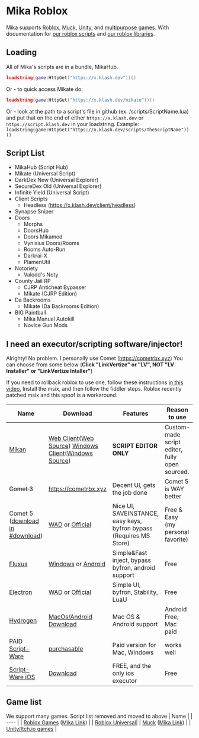 # Mika Roblox
Mika supports [Roblox](https://github.com/klashdevelopment/Mika-Roblox), [Muck](https://github.com/klashdevelopment/Mika), [Unity](https://github.com/klashdevelopment/Mika-Others), and [multipurpose games](#).
With documentation for [our roblox scripts](https://pages.klash.dev/Mika-Roblox) and [our roblox libraries](https://pages.klash.dev/Mika-Roblox/libs).



## Loading
All of Mika's scripts are in a bundle, MikaHub.
```lua
loadstring(game:HttpGet("https://x.klash.dev"))()
```
Or - to quick access Mikate do:
```lua
loadstring(game:HttpGet("https://x.klash.dev/mikate"))()
```
Or - look at the path to a script's file in github (ex. /scripts/ScriptName.lua) and put that on the end of either `https://x.klash.dev` or `https://script.klash.dev` in your loadstring.
Example:
`loadstring(game:HttpGet("https://x.klash.dev/scripts/TheScriptName"))()`

## Script List
- MikaHub (Script Hub)
- Mikate (Universal Script)
- DarkDex New (Universal Explorer)
- SecureDex Old (Universal Explorer)
- Infinite Yield (Universal Script)
- Client Scripts
    - Headless (https://x.klash.dev/client/headless)
- Synapse Sniper
- Doors
    - Morphs
    - DoorsHub
    - Doors Mikamod
    - Vynixius Doors/Rooms
    - Rooms Auto-Run
    - Darkrai-X
    - PlamenUtil
- Notoriety
    -  Valodd's Noty
- County Jail RP
    - CJRP Anticheat Bypasser
    - Mikate (CJRP Edition)
- Da Backrooms
    - Mikate (Da Backrooms Edition)
- BIG Paintball
    - Mika Manual Autokill
    - Novice Gun Mods


## I need an executor/scripting software/injector!
Alrighty! No problem. I personally use Comet (https://cometrbx.xyz)
You can choose from some below (**Click "LinkVertize" or "LV", NOT "LV Installer" or "LinkVertize Intaller"**)

If you need to rollback roblox to use one, follow these instructions [in this video.](https://www.youtube.com/watch?v=1kLGEQHzjZs) Install the msix, and then follow the fiddler steps. Roblox recently patched msix and this spoof is a workaround.

| Name | Download | Features | Reason to use |
| --- | --- | --- | --- |
| [Mikan](https://mika.fly.dev) | [Web Client](https://mika.fly.dev)([Web Source](https://github.com/klashdevelopment/Mikan)) [Windows Client](https://github.com/klashdevelopment/Mikan-Desktop/releases/latest)([Windows Source](https://github.com/klashdevelopment/Mikan-Desktop)) | **SCRIPT EDITOR ONLY** | Custom-made script editor, fully open sourced. |
| ~~Comet 3~~ | https://cometrbx.xyz | Decent UI, gets the job done | Comet 5 is WAY better |
| Comet 5 ([download in #download](https://cometrbx.xyz/discord.html)) | [WAD](https://wearedevs.net/d/Comet) or [Official](https://cometrbx.xyz/discord.html) | Nice UI, SAVEINSTANCE, easy keys, byfron bypass (Requires MS Store) | Free & Easy (my personal favorite)|
| [Fluxus](https://fluxteam.net) | [Windows](https://fluxteam.net/dl) or [Android](https://fluxteam.net/android) | Simple&Fast inject, bypass byfron, android support | Free  |
| [Electron](https://ryos.lol/) | [WAD](https://wearedevs.net/d/Electron) or [Official](https://ryos.lol/) | Simple UI, byfron, Stability, LuaU | Free |
| [Hydrogen](https://hydrogen.sh/) | [MacOs/Android Download](https://hydrogen.sh/download) | Mac OS & Android support | Android Free, Mac paid |
| PAID [Script-Ware](https://script-ware.com/) | [purchasable](https://script-ware.com/) | Paid version for Mac, Windows | works well |
| [Script-Ware iOS](https://script-ware.com/ios) | [Download](https://dev.script-ware.com/docs/iOS/install-guide) | FREE, and the only ios executor | Free |



## Game list 
We support many games.
Script list removed and moved to above
| Name |
| ---- |
| [Roblox Games](https://web.roblox.com/games/) ([Mika Link](https://github.com/klashdevelopment/Mika-Roblox)) |
| [Roblox Universal](https://web.roblox.com/)|
| [Muck](https://store.steampowered.com/app/1625450/Muck/) ([Mika Link](https://github.com/klashdevelopment/Mika)) |
| [Unity/Itch.io games](https://github.com/klashdevelopment/Mika-Others) |
